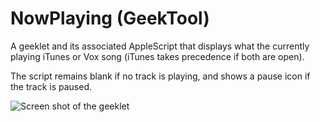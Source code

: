 # NowPlaying (GeekTool)

A geeklet and its associated AppleScript that displays what the currently playing iTunes or Vox song (iTunes takes precedence if both are open).

The script remains blank if no track is playing, and shows a pause icon if the track is paused.

![Screen shot of the geeklet][geeklet-screenshot]

[geeklet-screenshot]: http://lh5.googleusercontent.com/-ihh818q0Nyc/Uvimi-kJr8I/AAAAAAAAA2Y/1Dj8IMBuv-I/s500/nowplaying-geektool.png
